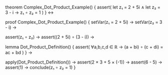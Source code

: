 theorem Complex_Dot_Product_Example() {
  assert(
    let z₁ = 2 + 5i ∧
    let z₂ = 3 - i →
    z₁ ∘ z₂ = 1
  )
} ↔

proof Complex_Dot_Product_Example() {
  setVar(z₁ = 2 + 5i) →
  setVar(z₂ = 3 - i) →
  
  assert(z₁ ∘ z₂) →
  assert((2 + 5i) ∘ (3 - i)) →
  
  lemma Dot_Product_Definition() {
    assert(
      ∀a,b,c,d ∈ ℝ →
      (a + bi) ∘ (c + di) = ac + bd
    )
  } →
  
  apply(Dot_Product_Definition()) →
  assert(2 × 3 + 5 × (-1)) →
  assert(6 - 5) →
  assert(1) →
  conclude(z₁ ∘ z₂ = 1)
}